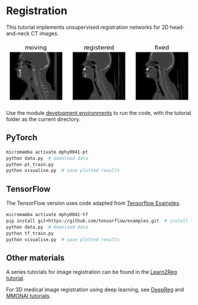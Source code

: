 # Registration

This tutorial implements unsupervised registration networks for 2D head-and-neck CT images.  

<img src="../../docs/media/registration.jpg" alt="alt text"/>


Use the module [development environments](../../docs/env.md) to run the code, with the tutorial folder as the current directory. 

## PyTorch
```bash
micromamba activate mphy0041-pt  
python data.py  # download data
python pt_train.py
python visualise.py  # save plotted results  

```

## TensorFlow
The TensorFlow version uses code adapted from [Tensorflow Examples](https://github.com/tensorflow/examples).
```bash
micromamba activate mphy0041-tf 
pip install git+https://github.com/tensorflow/examples.git  # install tensorflow-examples
python data.py  # download data
python tf_train.py
python visualise.py  # save plotted results  
```


## Other materials
A series tutorials for image registration can be found in the [Learn2Reg tutorial](https://github.com/learn2reg/tutorials2019). 

For 3D medical image registration using deep learning, see [DeepReg](http://deepreg.net) and [MMONAI tutorials](https://github.com/Project-MONAI/tutorials/tree/main/3d_registration). 
